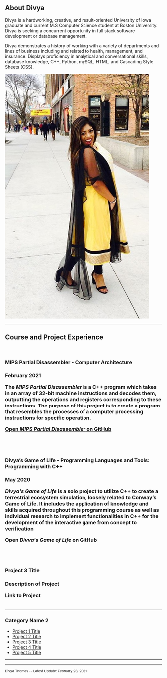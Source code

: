 ## About Divya

Divya is a hardworking, creative, and result-oriented University of Iowa graduate and current M.S Computer Science student at Boston University. Divya is seeking a concurrent opportunity in full stack software development or database management.

Divya demonstrates a history of working with a variety of departments and lines of business including and related to health, management, and insurance. Displays proficiency in analytical and conversational skills, database knowledge, C++, Python, mySQL, HTML, and Cascading Style Sheets (CSS). 


<img src="images/agnipptpic.jpeg"/>

---

## Course and Project Experience
<br>

<h3> MIPS Partial Disassembler - Computer Architecture<h3>
<b> February 2021 </b>
  
<p>The <em>MIPS Partial Disassembler</em> is a C++ program which takes in an array of 32-bit machine instructions and decodes them, outputting the operations and registers corresponding to these instructions. The purpose of this project is to create a program that resembles the processes of a computer processing instructions for specific operation.<p>
  
<a href="https://github.com/divthomas22/DivyaThomasPortfolio/tree/main/MIPS_Disassembler">Open <em>MIPS Partial Disassembler</em> on GitHub</a>

<br><br>


<h3> Divya’s Game of Life - Programming Languages and Tools: Programming with C++<h3>
<b> May 2020 </b>
  
<p><em>Divya's Game of Life</em> is a solo project to utilize C++ to create a terrestrial ecosystem simulation, loosely related to Conway’s Game of Life. It includes the application of knowledge and skills acquired throughout this programming course as well as individual research to implement
functionalities in C++ for the development of the interactive game from concept to verification<p>
  
<a href="https://github.com/divthomas22/DivyaThomasPortfolio/tree/main/GameOfLife">Open <em>Divya's Game of Life</em> on GitHub</a>

<br><br>

<h3> Project 3 Title <h3>

Description of Project

Link to Project
<br><br>


---

### Category Name 2

- [Project 1 Title](http://example.com/)
- [Project 2 Title](http://example.com/)
- [Project 3 Title](http://example.com/)
- [Project 4 Title](http://example.com/)
- [Project 5 Title](http://example.com/)

---




---
<p style="font-size:11px">Divya Thomas -- Latest Update: February 26, 2021</p>
